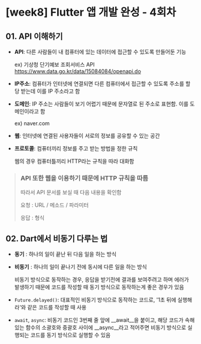 # [week8] Flutter 앱 개발 완성 - 4회차

## 01. API 이해하기

+ __API__: 다른 사람들이 내 컴퓨터에 있는 데이터에 접근할 수 있도록 만들어둔 기능

  ex) 기상청 단기예보 조회서비스 API <https://www.data.go.kr/data/15084084/openapi.do>
  
+ __IP주소__: 컴퓨터가 인터넷에 연결되면 다른 컴퓨터에서 접근할 수 있도록 주소를 할당 받는데 이를 IP 주소라고 함

+ __도메인__: IP 주소는 사람들이 보기 어렵기 때문에 문자열로 된 주소로 표현함. 이를 도메인이라고 함

  ex) naver.com

+ __웹__: 인터넷에 연결된 사용자들이 서로의 정보를 공유할 수 있는 공간

+ __프로토콜__: 컴퓨터끼리 정보를 주고 받는 방법을 정한 규칙

  웹의 경우 컴퓨터틀끼리 HTTP라는 규칙을 따라 대화함
  
> ### API 또한 웹을 이용하기 때문에 HTTP 규칙을 따름
> 따라서 API 문서를 보실 때 다음 내용을 확인함
> 
> 요청 : URL / 메소드 / 파라미터
> 
> 응답 : 형식

## 02. Dart에서 비동기 다루는 법

+ __동기__ : 하나의 일이 끝난 뒤 다음 일을 하는 방식

+ __비동기__ : 하나의 일이 끝나기 전에 동시에 다른 일을 하는 방식

  비동기 방식으로 동작하는 경우, 응답을 받기전에 결과를 보여주려고 하며 에러가 발생하기 때문에 코드를 작성할 때 동기 방식으로 동작하는게 좋은 경우가 있음
  
+ ```Future.delayed()```: 대표적인 비동기 방식으로 동작하는 코드로, '1초 뒤에 실행해라'와 같은 코드를 작성할 때 사용

+ ```await```, ```async```: 비동기 코드인 3번째 줄 앞에 __await__을 붙이고, 해당 코드가 속해있는 함수의 소괄호와 중괄호 사이에 __async__라고 적어주면 비동기 방식으로 실행되는 코드를 동기 방식으로 실행할 수 있음

